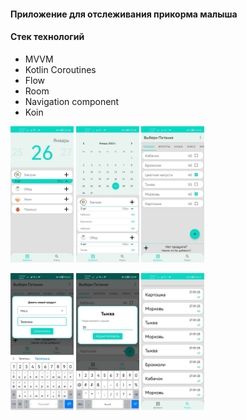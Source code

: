 #### **Приложение для отслеживания прикорма малыша**


#### Стек технологий
- MVVM
- Kotlin Coroutines
- Flow
- Room
- Navigation component
- Koin

<p float="left">
<img src="https://github.com/SR-rodi/Baby_Food/blob/main/screen/start.jpg" width=20% height=20%>
<img src="https://github.com/SR-rodi/Baby_Food/blob/main/screen/data.jpg" width=20% height=20%>
<img src="https://github.com/SR-rodi/Baby_Food/blob/main/screen/add1.jpg" width=20% height=20%>
</p>

<p float="left">
<img src="https://github.com/SR-rodi/Baby_Food/blob/main/screen/add.jpg" width=20% height=20%>
<img src="https://github.com/SR-rodi/Baby_Food/blob/main/screen/correct.jpg" width=20% height=20%>
<img src="https://github.com/SR-rodi/Baby_Food/blob/main/screen/search.jpg" width=20% height=20%>
</p>

